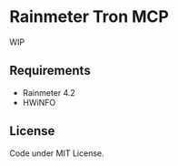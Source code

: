 # Rainmeter Tron MCP

WIP
 
## Requirements

 * Rainmeter 4.2
 * HWiNFO

## License

Code under MIT License.
